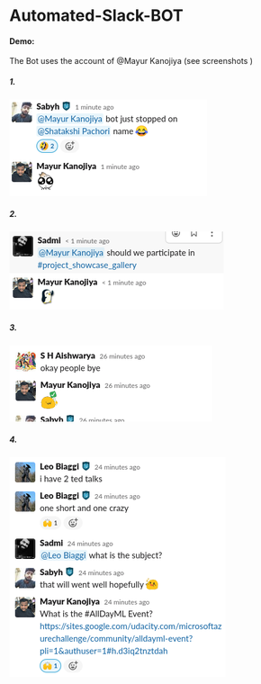 # Automated-Slack-BOT

#### Demo:
The Bot uses the account of @Mayur Kanojiya (see screenshots ) 

##### 1. 
![BOT](images/screenshot_from_2020-09-26_10-29-10.png)

##### 2. 
![BOT](images/screenshot_from_2020-09-26_10-31-40.png)

##### 3. 
![BOT](images/screenshot_from_2020-09-26_10-59-21.png)

##### 4. 
![BOT](images/screenshot_from_2020-09-26_11-01-20.png)

